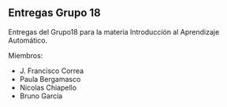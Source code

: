 ## Entregas Grupo 18

Entregas del Grupo18 para la materia Introducción al Aprendizaje Automático.

Miembros:
- J. Francisco Correa
- Paula Bergamasco
- Nicolas Chiapello
- Bruno García
